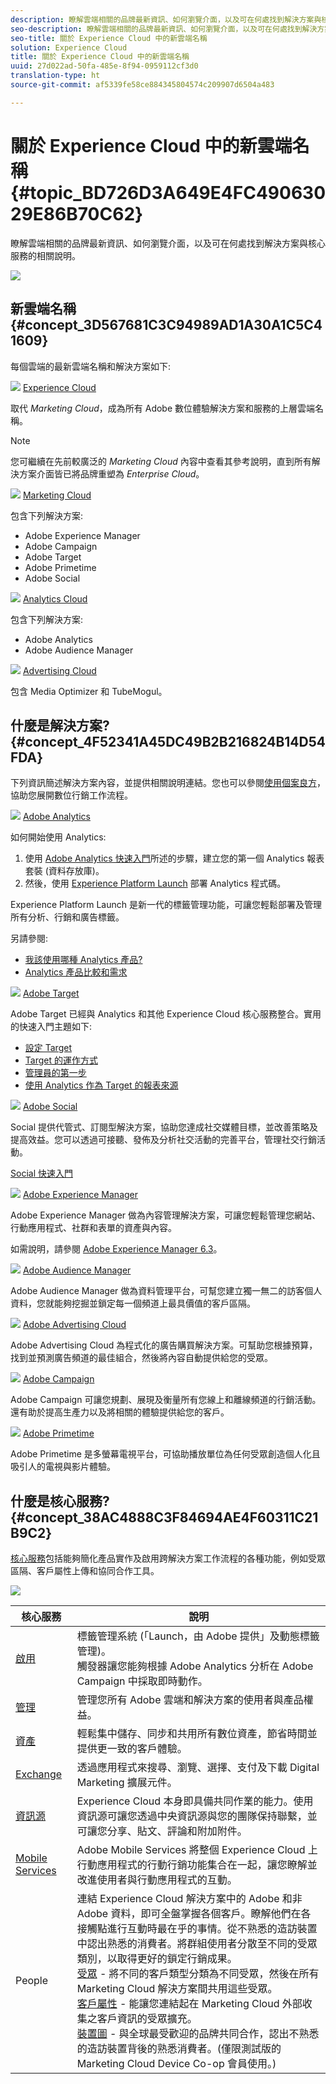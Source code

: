 ```yaml
---
description: 瞭解雲端相關的品牌最新資訊、如何瀏覽介面，以及可在何處找到解決方案與核心服務的相關說明。
seo-description: 瞭解雲端相關的品牌最新資訊、如何瀏覽介面，以及可在何處找到解決方案與核心服務的相關說明。
seo-title: 關於 Experience Cloud 中的新雲端名稱
solution: Experience Cloud
title: 關於 Experience Cloud 中的新雲端名稱
uuid: 27d022ad-50fa-485e-8f94-0959112cf3d0
translation-type: ht
source-git-commit: af5339fe58ce884345804574c209907d6504a483

---
```



# 關於 Experience Cloud 中的新雲端名稱 {#topic_BD726D3A649E4FC49063029E86B70C62}

瞭解雲端相關的品牌最新資訊、如何瀏覽介面，以及可在何處找到解決方案與核心服務的相關說明。

![](assets/cloud-pulldown.png)

## 新雲端名稱 {#concept_3D567681C3C94989AD1A30A1C5C41609}

每個雲端的最新雲端名稱和解決方案如下:

![](assets/experience_cloud_appicon_32.png) [Experience Cloud](https://www.adobe.com/tw/experience-cloud.html?promoid=FZPQZ2HS&amp;mv=other)

取代 *Marketing Cloud*，成為所有 Adobe 數位體驗解決方案和服務的上層雲端名稱。

>[!NOTE]
>
>您可繼續在先前較廣泛的 *Marketing Cloud* 內容中查看其參考說明，直到所有解決方案介面皆已將品牌重塑為 *Enterprise Cloud*。

![](assets/marketingcloud_32.png) [Marketing Cloud](https://www.adobe.com/tw/marketing-cloud.html)

包含下列解決方案:

* Adobe Experience Manager
* Adobe Campaign
* Adobe Target
* Adobe Primetime
* Adobe Social

![](assets/analyticscloud_appicon_32.png) [Analytics Cloud](https://www.adobe.com/tw/data-analytics-cloud.html)

包含下列解決方案:

* Adobe Analytics
* Adobe Audience Manager

![](assets/advertisingcloud_appicon_32.png) [Advertising Cloud](https://www.adobe.com/tw/advertising-cloud.html)

包含 Media Optimizer 和 TubeMogul。

## 什麼是解決方案? {#concept_4F52341A45DC49B2B216824B14D54FDA}

下列資訊簡述解決方案內容，並提供相關說明連結。您也可以參閱[使用個案良方](https://helpx.adobe.com/marketing-cloud/how-to/use-cases.html)，協助您展開數位行銷工作流程。

![](assets/mc_analytics_32.png) [Adobe Analytics](https://marketing.adobe.com/resources/help/zh_TW/reference/)

如何開始使用 Analytics:

1. 使用 [Adobe Analytics 快速入門](https://marketing.adobe.com/resources/help/zh_TW/analytics/getting-started/)所述的步驟，建立您的第一個 Analytics 報表套裝 (資料存放庫)。
1. 然後，使用 [Experience Platform Launch](https://marketing.adobe.com/resources/help/zh_TW/experience-cloud/launch/) 部署 Analytics 程式碼。

Experience Platform Launch 是新一代的標籤管理功能，可讓您輕鬆部署及管理所有分析、行銷和廣告標籤。

另請參閱:

* [我該使用哪種 Analytics 產品? ](https://marketing.adobe.com/resources/help/zh_TW/reference/which_analytics_tool.html)
* [Analytics 產品比較和需求](https://marketing.adobe.com/resources/help/zh_TW/reference/analytics-product-comparison.html)

![](assets/mc_target_32.png) [Adobe Target](https://marketing.adobe.com/resources/help/zh_TW/target/)

Adobe Target 已經與 Analytics 和其他 Experience Cloud 核心服務整合。實用的快速入門主題如下:

* [設定 Target](https://marketing.adobe.com/resources/help/zh_TW/target/ov/c_seting_up_target.html)
* [Target 的運作方式](https://marketing.adobe.com/resources/help/zh_TW/target/ov/c_how_target_works.html)
* [管理員的第一步](https://marketing.adobe.com/resources/help/zh_TW/target/ov/start_target.html)
* [使用 Analytics 作為 Target 的報表來源](https://marketing.adobe.com/resources/help/zh_TW/target/a4t/a4t.html)

![](assets/mc_social_32.png) [Adobe Social](https://marketing.adobe.com/resources/help/zh_TW/social/)

Social 提供代管式、訂閱型解決方案，協助您達成社交媒體目標，並改善策略及提高效益。您可以透過可接聽、發佈及分析社交活動的完善平台，管理社交行銷活動。

[Social 快速入門](https://marketing.adobe.com/resources/help/zh_TW/social/c_gs.html)

![](assets/mc_experiencemanager_32.png) [Adobe Experience Manager](/content/help/tw/zh-Hant/support/experience-manager/6-3.html)

Adobe Experience Manager 做為內容管理解決方案，可讓您輕鬆管理您網站、行動應用程式、社群和表單的資產與內容。

如需說明，請參閱 [Adobe Experience Manager 6.3](/content/help/tw/zh-Hant/support/experience-manager/6-3.html)。

![](assets/mc_audiencemanager_32.png) [Adobe Audience Manager](https://marketing.adobe.com/resources/help/zh_TW/aam/)

Adobe Audience Manager 做為資料管理平台，可幫您建立獨一無二的訪客個人資料，您就能夠挖掘並鎖定每一個頻道上最具價值的客戶區隔。

![](assets/mc_optimize_32.png) [Adobe Advertising Cloud](https://marketing.adobe.com/resources/help/zh_TW/media-optimizer/)

Adobe Advertising Cloud 為程式化的廣告購買解決方案。可幫助您根據預算，找到並預測廣告頻道的最佳組合，然後將內容自動提供給您的受眾。

![](assets/mc_campaign_32.png) [Adobe Campaign](/content/help/tw/zh-Hant/support/campaign.html)

Adobe Campaign 可讓您規劃、展現及衡量所有您線上和離線頻道的行銷活動。還有助於提高生產力以及將相關的體驗提供給您的客戶。

![](assets/primetime_app_32.png) [Adobe Primetime](https://helpx.adobe.com/tw/support/primetime.html)

Adobe Primetime 是多螢幕電視平台，可協助播放單位為任何受眾創造個人化且吸引人的電視與影片體驗。

## 什麼是核心服務? {#concept_38AC4888C3F84694AE4F60311C21B9C2}

[核心服務](core-services/core-services.md#concept_07ED1D5C64234E77976E6D572E78FB9C)包括能夠簡化產品實作及啟用跨解決方案工作流程的各種功能，例如受眾區隔、客戶屬性上傳和協同合作工具。

![](assets/core-services.png)

| 核心服務 | 說明 |
|--- |--- |
| [啟用](activation/activation.md) | 標籤管理系統 (「Launch，由 Adobe 提供」及動態標籤管理)。<br>觸發器讓您能夠根據 Adobe Analytics 分析在 Adobe Campaign 中採取即時動作。 |
| [管理](admin-getting-started/admin-getting-started.md) | 管理您所有 Adobe 雲端和解決方案的使用者與產品權益。 |
| [資產](experience-cloud-assets/experience-cloud-assets.md) | 輕鬆集中儲存、同步和共用所有數位資產，節省時間並提供更一致的客戶體驗。 |
| [Exchange](exchange.md) | 透過應用程式來搜尋、瀏覽、選擇、支付及下載 Digital Marketing 擴展元件。 |
| [資訊源](feed.md) | Experience Cloud 本身即具備共同作業的能力。使用資訊源可讓您透過中央資訊源與您的團隊保持聯繫，並可讓您分享、貼文、評論和附加附件。 |
| [Mobile Services](https://marketing.adobe.com/resources/help/zh_TW/mobile/) | Adobe Mobile Services 將整個 Experience Cloud 上行動應用程式的行動行銷功能集合在一起，讓您瞭解並改進使用者與行動應用程式的互動。 |
| People | 連結 Experience Cloud 解決方案中的 Adobe 和非 Adobe 資料，即可全盤掌握各個客戶。瞭解他們在各接觸點進行互動時最在乎的事情。從不熟悉的造訪裝置中認出熟悉的消費者。將群組使用者分散至不同的受眾類別，以取得更好的鎖定行銷成果。<br>[受眾](audience-library/audience-library.md) - 將不同的客戶類型分類為不同受眾，然後在所有 Marketing Cloud 解決方案間共用這些受眾。<br>[客戶屬性](attributes/attributes.md) - 能讓您連結起在 Marketing Cloud 外部收集之客戶資訊的受眾擴充。<br>[裝置圖](https://landing.adobe.com/en/na/events/summit/275658-summit-co-op.html) - 與全球最受歡迎的品牌共同合作，認出不熟悉的造訪裝置背後的熟悉消費者。(僅限測試版的 Marketing Cloud Device Co-op 會員使用。) |
